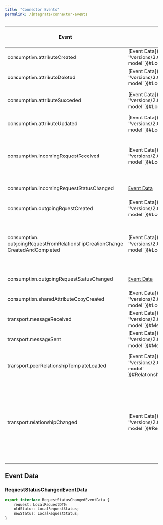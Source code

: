 ```yaml
---
title: "Connector Events"
permalink: /integrate/connector-events
---
```


<!-- TODO: JSSNMSHDD-3061 => replace {{ '/versions/2.0.0/explore/data-model' }} with {\% link _docs_explore/61-data-model.md %} -->

| Event                                                                                | Data                                                                          | Description (This event is triggered when ...)                                                                                                                                                                                         |
| ------------------------------------------------------------------------------------ | ----------------------------------------------------------------------------- | -------------------------------------------------------------------------------------------------------------------------------------------------------------------------------------------------------------------------------------- |
| consumption.attributeCreated                                                         | [Event Data]({{ '/versions/2.0.0/explore/data-model' }}#LocalAttribute)       | ... an Attribute was created manually or through a Request.                                                                                                                                                                            |
| consumption.attributeDeleted                                                         | [Event Data]({{ '/versions/2.0.0/explore/data-model' }}#LocalAttribute)       | ... an Attribute was deleted manually or through a Request.                                                                                                                                                                            |
| consumption.attributeSucceded                                                        | [Event Data]({{ '/versions/2.0.0/explore/data-model' }}#LocalAttribute)       | ... an Attribute was succeeded manually or through a Request.                                                                                                                                                                          |
| consumption.attributeUpdated                                                         | [Event Data]({{ '/versions/2.0.0/explore/data-model' }}#LocalAttribute)       | ... an Attribute was updated manually or through a Request.                                                                                                                                                                            |
| consumption.incomingRequestReceived                                                  | [Event Data]({{ '/versions/2.0.0/explore/data-model' }}#LocalRequest)         | ... an incoming request was received either by loading a RelationshipTemplate or by receiving a message                                                                                                                                |
| consumption.incomingRequestStatusChanged                                             | [Event Data](#requeststatuschangedeventdata)                                  | ... the status of an incoming request has changed.                                                                                                                                                                                     |
| consumption.outgoingRquestCreated                                                    | [Event Data]({{ '/versions/2.0.0/explore/data-model' }}#LocalRequest)         | ... an outgoing Request was created.                                                                                                                                                                                                   |
| consumption.<br>outgoingRequestFromRelationshipCreationChange<br>CreatedAndCompleted | [Event Data]({{ '/versions/2.0.0/explore/data-model' }}#LocalRequest)         | ... an outgoing Request was created and directly completed.<br>This happens if the Response came in from a new Relationship.                                                                                                           |
| consumption.outgoingRequestStatusChanged                                             | [Event Data](#requeststatuschangedeventdata)                                  | ... the status of an outgoing Request has changed.                                                                                                                                                                                     |
| consumption.sharedAttributeCopyCreated                                               | [Event Data]({{ '/versions/2.0.0/explore/data-model' }}#LocalAttribute)       | ... an Attribute is copied for sharing with another identity.                                                                                                                                                                          |
| transport.messageReceived                                                            | [Event Data]({{ '/versions/2.0.0/explore/data-model' }}#Message)              | ... a Message is received during synchonization.                                                                                                                                                                                       |
| transport.messageSent                                                                | [Event Data]({{ '/versions/2.0.0/explore/data-model' }}#Message)              | ... a Message is sent.                                                                                                                                                                                                                 |
| transport.peerRelationshipTemplateLoaded                                             | [Event Data]({{ '/versions/2.0.0/explore/data-model' }}#RelationshipTemplate) | ... a RelationshipTemplate is loaded that belongs to another identity.                                                                                                                                                                 |
| transport.relationshipChanged                                                        | [Event Data]({{ '/versions/2.0.0/explore/data-model' }}#Relationship)         | ... a Relationship has changed. This can be due to one of the following cases:<br> • you create a Relationship<br> • you accept, reject or revoke a Relationship Change<br> • a Relationship Change is received during synchronization |

## Event Data

### RequestStatusChangedEventData

```ts
export interface RequestStatusChangedEventData {
    request: LocalRequestDTO;
    oldStatus: LocalRequestStatus;
    newStatus: LocalRequestStatus;
}
```
